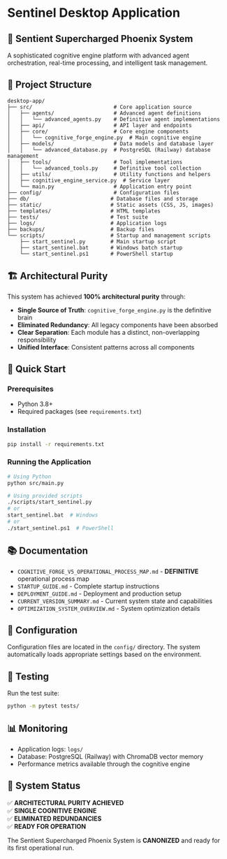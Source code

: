# Sentinel Desktop Application

## 🚀 Sentient Supercharged Phoenix System

A sophisticated cognitive engine platform with advanced agent orchestration, real-time processing, and intelligent task management.

## 📁 Project Structure

```
desktop-app/
├── src/                          # Core application source
│   ├── agents/                   # Advanced agent definitions
│   │   └── advanced_agents.py    # Definitive agent implementations
│   ├── api/                      # API layer and endpoints
│   ├── core/                     # Core engine components
│   │   └── cognitive_forge_engine.py  # Main cognitive engine
│   ├── models/                   # Data models and database layer
│   │   └── advanced_database.py  # PostgreSQL (Railway) database management
│   ├── tools/                    # Tool implementations
│   │   └── advanced_tools.py     # Definitive tool collection
│   ├── utils/                    # Utility functions and helpers
│   ├── cognitive_engine_service.py  # Service layer
│   └── main.py                   # Application entry point
├── config/                       # Configuration files
├── db/                          # Database files and storage
├── static/                      # Static assets (CSS, JS, images)
├── templates/                   # HTML templates
├── tests/                       # Test suite
├── logs/                        # Application logs
├── backups/                     # Backup files
└── scripts/                     # Startup and management scripts
    ├── start_sentinel.py        # Main startup script
    ├── start_sentinel.bat       # Windows batch startup
    └── start_sentinel.ps1       # PowerShell startup
```

## 🏗️ Architectural Purity

This system has achieved **100% architectural purity** through:

- **Single Source of Truth**: `cognitive_forge_engine.py` is the definitive brain
- **Eliminated Redundancy**: All legacy components have been absorbed
- **Clear Separation**: Each module has a distinct, non-overlapping responsibility
- **Unified Interface**: Consistent patterns across all components

## 🚀 Quick Start

### Prerequisites
- Python 3.8+
- Required packages (see `requirements.txt`)

### Installation
```bash
pip install -r requirements.txt
```

### Running the Application
```bash
# Using Python
python src/main.py

# Using provided scripts
./scripts/start_sentinel.py
# or
start_sentinel.bat  # Windows
# or
./start_sentinel.ps1  # PowerShell
```

## 📚 Documentation

- `COGNITIVE_FORGE_V5_OPERATIONAL_PROCESS_MAP.md` - **DEFINITIVE** operational process map
- `STARTUP_GUIDE.md` - Complete startup instructions
- `DEPLOYMENT_GUIDE.md` - Deployment and production setup
- `CURRENT_VERSION_SUMMARY.md` - Current system state and capabilities
- `OPTIMIZATION_SYSTEM_OVERVIEW.md` - System optimization details

## 🔧 Configuration

Configuration files are located in the `config/` directory. The system automatically loads appropriate settings based on the environment.

## 🧪 Testing

Run the test suite:
```bash
python -m pytest tests/
```

## 📊 Monitoring

- Application logs: `logs/`
- Database: PostgreSQL (Railway) with ChromaDB vector memory
- Performance metrics available through the cognitive engine

## 🎯 System Status

✅ **ARCHITECTURAL PURITY ACHIEVED**  
✅ **SINGLE COGNITIVE ENGINE**  
✅ **ELIMINATED REDUNDANCIES**  
✅ **READY FOR OPERATION**

The Sentient Supercharged Phoenix System is **CANONIZED** and ready for its first operational run. 